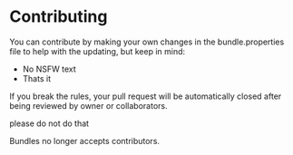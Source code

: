 # Contributing

You can contribute by making your own changes in the bundle.properties file to help with the updating, but keep in mind:

- No NSFW text
- Thats it

If you break the rules, your pull request will be automatically closed after being reviewed by owner or collaborators.


please do not do that

Bundles no longer accepts contributors.

